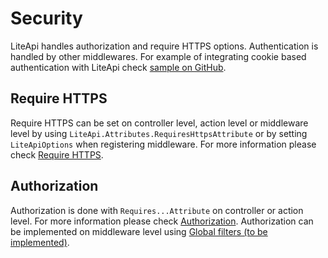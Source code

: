﻿---
Author: stanac
CreatedDate: 2017-04-15
Title: Security
RenderTitle: false
IsHtml: false
Id: security
---

# Security

LiteApi handles authorization and require HTTPS options. Authentication is handled
by other middlewares. For example of integrating cookie based authentication with LiteApi
check [sample on GitHub](https://github.com/stanac/LiteApi/tree/master/LiteApi/LiteApi.AuthSample).

## Require HTTPS

Require HTTPS can be set on controller level, action level or middleware level by
using `LiteApi.Attributes.RequiresHttpsAttribute` or by setting `LiteApiOptions`
when registering middleware.
For more information please check [Require HTTPS](/docs/require-https).

## Authorization

Authorization is done with `Requires...Attribute` on controller or action level.
For more information please check [Authorization](/docs/authorization).
Authorization can be implemented on middleware level using 
[Global filters (to be implemented)](/docs/global-filters).